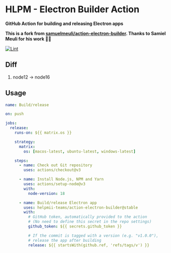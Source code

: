 # HLPM - Electron Builder Action
**GitHub Action for building and releasing Electron apps**

**This is a fork from [samuelmeuli/action-electron-builder](https://github.com/samuelmeuli/action-electron-builder). Thanks to Samiel Meuli for his work 🙏🏽**

[![Lint](https://github.com/helpmii-team/action-electron-builder/actions/workflows/lint.yml/badge.svg)](https://github.com/helpmii-team/action-electron-builder/actions/workflows/lint.yml)

## Diff
1. node12 -> node16

## Usage
```yaml
name: Build/release

on: push

jobs:
  release:
    runs-on: ${{ matrix.os }}

    strategy:
      matrix:
        os: [macos-latest, ubuntu-latest, windows-latest]

    steps:
      - name: Check out Git repository
        uses: actions/checkout@v3

      - name: Install Node.js, NPM and Yarn
        uses: actions/setup-node@v3
        with:
          node-version: 18

      - name: Build/release Electron app
        uses: helpmii-teams/action-electron-builder@stable
        with:
          # GitHub token, automatically provided to the action
          # (No need to define this secret in the repo settings)
          github_token: ${{ secrets.github_token }}

          # If the commit is tagged with a version (e.g. "v1.0.0"),
          # release the app after building
          release: ${{ startsWith(github.ref, 'refs/tags/v') }}
```

